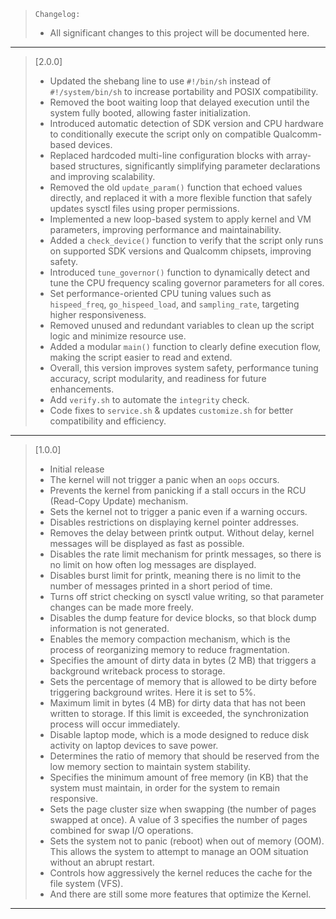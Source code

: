 > `Changelog:`
> - All significant changes to this project will be documented here.
---

> [2.0.0]
>
> - Updated the shebang line to use `#!/bin/sh` instead of `#!/system/bin/sh` to increase portability and POSIX compatibility.
> - Removed the boot waiting loop that delayed execution until the system fully booted, allowing faster initialization.
> - Introduced automatic detection of SDK version and CPU hardware to conditionally execute the script only on compatible Qualcomm-based devices.
> - Replaced hardcoded multi-line configuration blocks with array-based structures, significantly simplifying parameter declarations and improving scalability.
> - Removed the old `update_param()` function that echoed values directly, and replaced it with a more flexible function that safely updates sysctl files using proper permissions.
> - Implemented a new loop-based system to apply kernel and VM parameters, improving performance and maintainability.
> - Added a `check_device()` function to verify that the script only runs on supported SDK versions and Qualcomm chipsets, improving safety.
> - Introduced `tune_governor()` function to dynamically detect and tune the CPU frequency scaling governor parameters for all cores.
> - Set performance-oriented CPU tuning values such as `hispeed_freq`, `go_hispeed_load`, and `sampling_rate`, targeting higher responsiveness.
> - Removed unused and redundant variables to clean up the script logic and minimize resource use.
> - Added a modular `main()` function to clearly define execution flow, making the script easier to read and extend.
> - Overall, this version improves system safety, performance tuning accuracy, script modularity, and readiness for future enhancements.
> - Add `verify.sh` to automate the `integrity` check.
> - Code fixes to `service.sh` & updates `customize.sh` for better compatibility and efficiency.
---

> [1.0.0]
>
> - Initial release 
> - The kernel will not trigger a panic when an `oops` occurs.
> - Prevents the kernel from panicking if a stall occurs in the RCU (Read-Copy Update) mechanism.
> - Sets the kernel not to trigger a panic even if a warning occurs.
> - Disables restrictions on displaying kernel pointer addresses.
> - Removes the delay between printk output. Without delay, kernel messages will be displayed as fast as possible.
> - Disables the rate limit mechanism for printk messages, so there is no limit on how often log messages are displayed.
> - Disables burst limit for printk, meaning there is no limit to the number of messages printed in a short period of time.
> - Turns off strict checking on sysctl value writing, so that parameter changes can be made more freely.
> - Disables the dump feature for device blocks, so that block dump information is not generated.
> - Enables the memory compaction mechanism, which is the process of reorganizing memory to reduce fragmentation.
> - Specifies the amount of dirty data in bytes (2 MB) that triggers a background writeback process to storage.
> - Sets the percentage of memory that is allowed to be dirty before triggering background writes. Here it is set to 5%.
> - Maximum limit in bytes (4 MB) for dirty data that has not been written to storage. If this limit is exceeded, the synchronization process will occur immediately.
> - Disable laptop mode, which is a mode designed to reduce disk activity on laptop devices to save power.
> - Determines the ratio of memory that should be reserved from the low memory section to maintain system stability.
> - Specifies the minimum amount of free memory (in KB) that the system must maintain, in order for the system to remain responsive.
> - Sets the page cluster size when swapping (the number of pages swapped at once). A value of 3 specifies the number of pages combined for swap I/O operations.
> - Sets the system not to panic (reboot) when out of memory (OOM). This allows the system to attempt to manage an OOM situation without an abrupt restart.
> - Controls how aggressively the kernel reduces the cache for the file system (VFS).
> - And there are still some more features that optimize the Kernel.
---